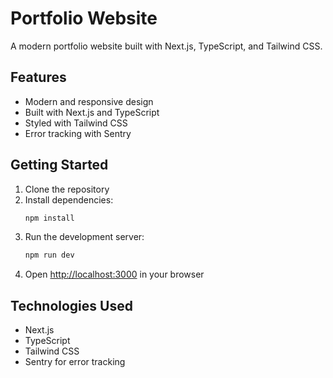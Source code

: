 # Portfolio Website

A modern portfolio website built with Next.js, TypeScript, and Tailwind CSS.

## Features

- Modern and responsive design
- Built with Next.js and TypeScript
- Styled with Tailwind CSS
- Error tracking with Sentry

## Getting Started

1. Clone the repository
2. Install dependencies:
   ```bash
   npm install
   ```
3. Run the development server:
   ```bash
   npm run dev
   ```
4. Open [http://localhost:3000](http://localhost:3000) in your browser

## Technologies Used

- Next.js
- TypeScript
- Tailwind CSS
- Sentry for error tracking 
